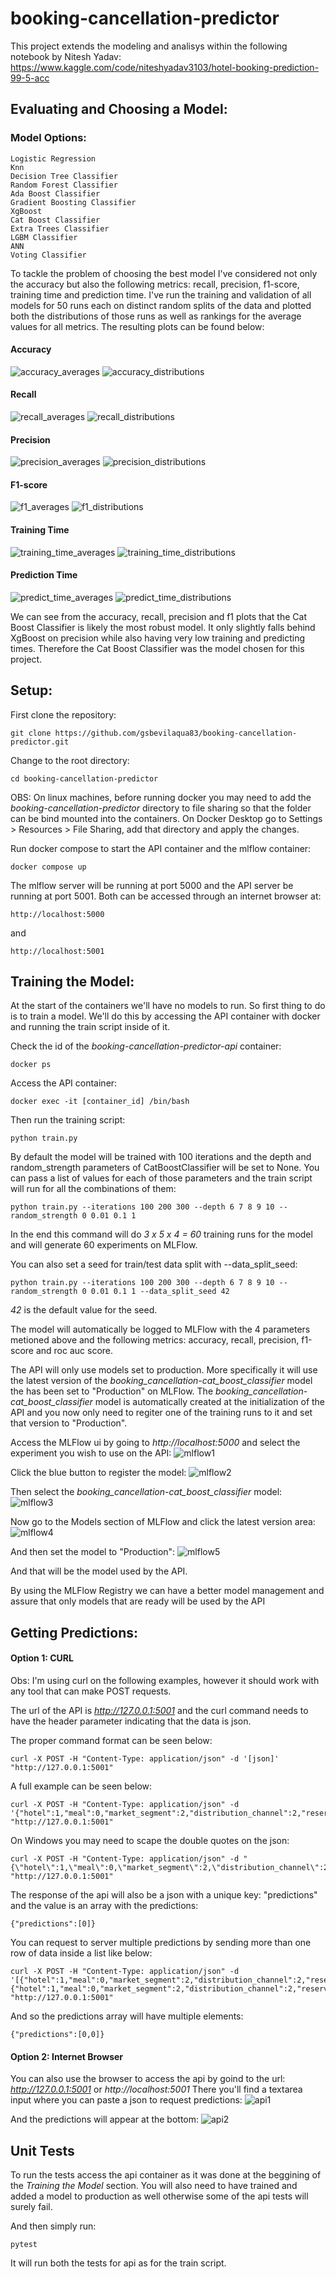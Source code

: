 # booking-cancellation-predictor

This project extends the modeling and analisys within the following notebook by Nitesh Yadav: https://www.kaggle.com/code/niteshyadav3103/hotel-booking-prediction-99-5-acc

## Evaluating and Choosing a Model:

### Model Options:
```
Logistic Regression
Knn
Decision Tree Classifier
Random Forest Classifier
Ada Boost Classifier
Gradient Boosting Classifier
XgBoost
Cat Boost Classifier
Extra Trees Classifier
LGBM Classifier
ANN
Voting Classifier
```

To tackle the problem of choosing the best model I've considered not only the accuracy but also the following metrics: recall, precision, f1-score, training time and prediction time.
I've run the training and validation of all models for 50 runs each on distinct random splits of the data and plotted both the distributions of those runs as well as rankings for the average values for all metrics.
The resulting plots can be found below:

#### Accuracy
![accuracy_averages](https://user-images.githubusercontent.com/68133293/197448785-d28b0d25-faa3-4362-afbb-948b2b659b48.png)
![accuracy_distributions](https://user-images.githubusercontent.com/68133293/197448792-3137033f-c7c2-438f-80b1-bd85755b9ad5.png)

#### Recall
![recall_averages](https://user-images.githubusercontent.com/68133293/197448925-b6974c4e-bee2-474d-9b0e-c2b63e4acb27.png)
![recall_distributions](https://user-images.githubusercontent.com/68133293/197448945-392dad53-087a-4f9b-9fbc-c2f6945a4281.png)

#### Precision
![precision_averages](https://user-images.githubusercontent.com/68133293/197448971-14810b14-d833-41ae-8c8e-aeaf7cc7f054.png)
![precision_distributions](https://user-images.githubusercontent.com/68133293/197448986-8b1a0aa1-88f1-4daf-9faa-3dbba77ccf62.png)

#### F1-score
![f1_averages](https://user-images.githubusercontent.com/68133293/197449014-5a1ca90a-5149-4753-a773-8f148afd340c.png)
![f1_distributions](https://user-images.githubusercontent.com/68133293/197449023-b0009a6c-56ba-4150-8d1e-82e6cf69af4a.png)

#### Training Time
![training_time_averages](https://user-images.githubusercontent.com/68133293/197449050-e65f2aa7-0b98-419e-919b-3d28a5beb1d1.png)
![training_time_distributions](https://user-images.githubusercontent.com/68133293/197449060-cd828a65-d43c-4ff3-8981-ca8b67957601.png)

#### Prediction Time
![predict_time_averages](https://user-images.githubusercontent.com/68133293/197449076-0e5db9f3-a4f9-497c-8698-1449c48f5dcb.png)
![predict_time_distributions](https://user-images.githubusercontent.com/68133293/197449078-efde0a66-7584-4be5-965c-58dcf5b5ba09.png)

We can see from the accuracy, recall, precision and f1 plots that the Cat Boost Classifier is likely the most robust model. It only slightly falls behind XgBoost on precision while also having very low training and predicting times.
Therefore the Cat Boost Classifier was the model chosen for this project.

## Setup:

First clone the repository:
```
git clone https://github.com/gsbevilaqua83/booking-cancellation-predictor.git
```

Change to the root directory:
```
cd booking-cancellation-predictor
```

OBS: On linux machines, before running docker you may need to add the *booking-cancellation-predictor* directory to file sharing so that the folder can be bind mounted into the containers. On Docker Desktop go to Settings > Resources > File Sharing, add that directory and apply the changes.

Run docker compose to start the API container and the mlflow container:
```
docker compose up
```

The mlflow server will be running at port 5000 and the API server be running at port 5001.
Both can be accessed through an internet browser at:
```
http://localhost:5000
```
and
```
http://localhost:5001
```


## Training the Model:

At the start of the containers we'll have no models to run. So first thing to do is to train a model. We'll do this by accessing the API container with docker and running the train script inside of it.

Check the id of the *booking-cancellation-predictor-api* container:
```
docker ps
```

Access the API container:
```
docker exec -it [container_id] /bin/bash
```

Then run the training script:
```
python train.py
```

By default the model will be trained with 100 iterations and the depth and random_strength parameters of CatBoostClassifier will be set to None. You can pass a list of values for each of those parameters and the train script will run for all the combinations of them:
```
python train.py --iterations 100 200 300 --depth 6 7 8 9 10 --random_strength 0 0.01 0.1 1
```
In the end this command will do *3 x 5 x 4 = 60* training runs for the model and will generate 60 experiments on MLFlow.

You can also set a seed for train/test data split with --data_split_seed:
```
python train.py --iterations 100 200 300 --depth 6 7 8 9 10 --random_strength 0 0.01 0.1 1 --data_split_seed 42
```
*42* is the default value for the seed.

The model will automatically be logged to MLFlow with the 4 parameters metioned above and the following metrics: accuracy, recall, precision, f1-score and roc auc score.

The API will only use models set to production. More specifically it will use the latest version of the *booking_cancellation-cat_boost_classifier* model the has been set to "Production" on MLFlow. The *booking_cancellation-cat_boost_classifier* model is automatically created at the initialization of the API and you now only need to regiter one of the training runs to it and set that version to "Production".

Access the MLFlow ui by going to *http://localhost:5000* and select the experiment you wish to use on the API:
![mlflow1](https://user-images.githubusercontent.com/68133293/197670181-b301a0f9-fd85-41ed-be39-a4920a5cd580.png)

Click the blue button to register the model:
![mlflow2](https://user-images.githubusercontent.com/68133293/197670588-869c08bd-7fca-4cba-b563-aeffa84c42f3.png)

Then select the *booking_cancellation-cat_boost_classifier* model:
![mlflow3](https://user-images.githubusercontent.com/68133293/197670716-a51ef61b-57ce-4021-89b4-a34b5c046cec.png)

Now go to the Models section of MLFlow and click the latest version area:
![mlflow4](https://user-images.githubusercontent.com/68133293/197670811-3b7100b7-9f24-4544-ba9d-4746987c8e59.png)

And then set the model to "Production":
![mlflow5](https://user-images.githubusercontent.com/68133293/197670864-a47ebc3e-f061-4ec8-afab-d718cc36392e.png)

And that will be the model used by the API.

By using the MLFlow Registry we can have a better model management and assure that only models that are ready will be used by the API

## Getting Predictions:

#### Option 1: CURL

Obs: I'm using curl on the following examples, however it should work with any tool that can make POST requests.

The url of the API is *http://127.0.0.1:5001* and the curl command needs to have the header parameter indicating that the data is json.

The proper command format can be seen below:
```
curl -X POST -H "Content-Type: application/json" -d '[json]' "http://127.0.0.1:5001"
```

A full example can be seen below:
```
curl -X POST -H "Content-Type: application/json" -d '{"hotel":1,"meal":0,"market_segment":2,"distribution_channel":2,"reserved_room_type":2,"deposit_type":0,"customer_type":0,"year":3,"month":7,"day":6,"lead_time":4.31748811353631,"arrival_date_week_number":3.332204510175204,"arrival_date_day_of_month":1.6094379124341003,"stays_in_weekend_nights":0,"stays_in_week_nights":2,"adults":2,"children":0.0,"babies":0,"is_repeated_guest":0,"previous_cancellations":0,"previous_bookings_not_canceled":0,"agent":2.302585092994046,"company":0.0,"adr":5.017279836814924,"required_car_parking_spaces":0,"total_of_special_requests":0}' "http://127.0.0.1:5001"
```

On Windows you may need to scape the double quotes on the json:
```
curl -X POST -H "Content-Type: application/json" -d "{\"hotel\":1,\"meal\":0,\"market_segment\":2,\"distribution_channel\":2,\"reserved_room_type\":2,\"deposit_type\":0,\"customer_type\":0,\"year\":3,\"month\":7,\"day\":6,\"lead_time\":4.31748811353631,\"arrival_date_week_number\":3.332204510175204,\"arrival_date_day_of_month\":1.6094379124341003,\"stays_in_weekend_nights\":0,\"stays_in_week_nights\":2,\"adults\":2,\"children\":0.0,\"babies\":0,\"is_repeated_guest\":0,\"previous_cancellations\":0,\"previous_bookings_not_canceled\":0,\"agent\":2.302585092994046,\"company\":0.0,\"adr\":5.017279836814924,\"required_car_parking_spaces\":0,\"total_of_special_requests\":0}" "http://127.0.0.1:5001"
```

The response of the api will also be a json with a unique key: "predictions" and the value is an array with the predictions:
```
{"predictions":[0]}
```

You can request to server multiple predictions by sending more than one row of data inside a list like below:
```
curl -X POST -H "Content-Type: application/json" -d '[{"hotel":1,"meal":0,"market_segment":2,"distribution_channel":2,"reserved_room_type":2,"deposit_type":0,"customer_type":0,"year":3,"month":7,"day":6,"lead_time":4.31748811353631,"arrival_date_week_number":3.332204510175204,"arrival_date_day_of_month":1.6094379124341003,"stays_in_weekend_nights":0,"stays_in_week_nights":2,"adults":2,"children":0.0,"babies":0,"is_repeated_guest":0,"previous_cancellations":0,"previous_bookings_not_canceled":0,"agent":2.302585092994046,"company":0.0,"adr":5.017279836814924,"required_car_parking_spaces":0,"total_of_special_requests":0},{"hotel":1,"meal":0,"market_segment":2,"distribution_channel":2,"reserved_room_type":2,"deposit_type":0,"customer_type":0,"year":3,"month":7,"day":6,"lead_time":4.31748811353631,"arrival_date_week_number":3.332204510175204,"arrival_date_day_of_month":1.6094379124341003,"stays_in_weekend_nights":0,"stays_in_week_nights":2,"adults":2,"children":0.0,"babies":0,"is_repeated_guest":0,"previous_cancellations":0,"previous_bookings_not_canceled":0,"agent":2.302585092994046,"company":0.0,"adr":5.017279836814924,"required_car_parking_spaces":0,"total_of_special_requests":0}]' "http://127.0.0.1:5001"
```

And so the predictions array will have multiple elements:
```
{"predictions":[0,0]}
```

#### Option 2: Internet Browser

You can also use the browser to access the api by goind to the url: *http://127.0.0.1:5001* or *http://localhost:5001*
There you'll find a textarea input where you can paste a json to request predictions:
![api1](https://user-images.githubusercontent.com/68133293/197666935-71b165f4-a30d-4b76-b26e-ae32e7cd43ea.png)

And the predictions will appear at the bottom:
![api2](https://user-images.githubusercontent.com/68133293/197666996-42570f3b-043c-449c-91a3-c19a4233806d.png)

## Unit Tests

To run the tests access the api container as it was done at the beggining of the *Training the Model* section. You will also need to have trained and added a model to production as well otherwise some of the api tests will surely fail.

And then simply run:
```
pytest
```
It will run both the tests for api as for the train script.
